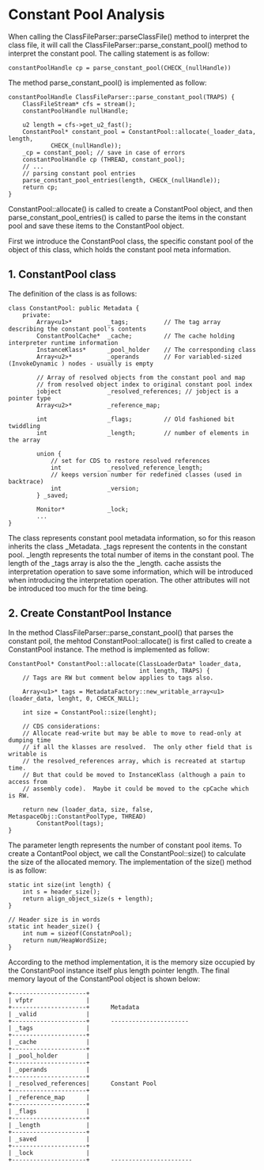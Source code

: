 # Constant Pool Analysis

When calling the ClassFileParser::parseClassFile() method to interpret
the class file, it will call the
ClassFileParser::parse_constant_pool() method to interpret the
constant pool. The calling statement is as follow:

```
constantPoolHandle cp = parse_constant_pool(CHECK_(nullHandle))

```

The method parse_constant_pool() is implemented as follow:

```
constantPoolHandle ClassFileParser::parse_constant_pool(TRAPS) {
	ClassFileStream* cfs = stream();
	constantPoolHandle nullHandle;

	u2 length = cfs->get_u2_fast();
	ConstantPool* constant_pool = ConstantPool::allocate(_loader_data, length,
			CHECK_(nullHandle));
	_cp = constant_pool; // save in case of errors
	constantPoolHandle cp (THREAD, constant_pool);
	// ...
	// parsing constant pool entries
	parse_constant_pool_entries(length, CHECK_(nullHandle));
	return cp;
}
```

ConstantPool::allocate() is called to create a ConstantPool object,
and then parse_constant_pool_entries() is called to parse the
items in the constant pool and save these items to the
ConstantPool object.

First we introduce the ConstantPool class, the specific constant pool
of the object of this class, which holds the constant pool meta
information.

## 1. ConstantPool class
The definition of the class is as follows:

```
class ConstantPool: public Metadata {
	private:
		Array<u1>*			_tags;			// The tag array describing the constant pool's contents
		ConstantPoolCache*	_cache; 		// The cache holding interpreter runtime information
		InstanceKlass*		_pool_holder	// The corresponding class
		Array<u2>*			_operands		// For variabled-sized (InvokeDynamic ) nodes - usually is empty

		// Array of resolved objects from the constant pool and map
		// from resolved object index to original constant pool index
		jobject				_resolved_references; // jobject is a pointer type
		Array<u2>*			_reference_map;

		int					_flags;			// Old fashioned bit twiddling
		int                 _length;        // number of elements in the array
 
		union {
			// set for CDS to restore resolved references
			int             _resolved_reference_length;
			// keeps version number for redefined classes (used in backtrace)
			int             _version;
		} _saved;

		Monitor*            _lock;
		...
}
```

The class represents constant pool metadata information, so for this
reason inherits the class _Metadata. 
_tags represent the contents in the constant pool. 
_length represents the total number of items in the
constant pool. The length of the _tags array is also the the _length.
cache assists the interpretation operation to save some information,
which will be introduced when introducing the interpretation
operation. 
The other attributes will not be introduced too much for the time
being.


## 2. Create ConstantPool Instance
In the method ClassFileParser::parse_constant_pool() that parses the
constant poil, the mehtod ConstantPool::allocate() is first called to
create a ConstantPool instance. The method is implemented as follow:

```
ConstantPool* ConstantPool::allocate(ClassLoaderData* loader_data, 
									 int length, TRAPS) {
	// Tags are RW but comment below applies to tags also.

	Array<u1>* tags = MetadataFactory::new_writable_array<u1>(loader_data, lenght, 0, CHECK_NULL);

	int size = ConstantPool::size(lenght);
	
	// CDS considerations:
	// Allocate read-write but may be able to move to read-only at dumping time
	// if all the klasses are resolved.  The only other field that is writable is
	// the resolved_references array, which is recreated at startup time.
	// But that could be moved to InstanceKlass (although a pain to access from
	// assembly code).  Maybe it could be moved to the cpCache which is RW.

	return new (loader_data, size, false, MetaspaceObj::ConstantPoolType, THREAD) 
		ConstantPool(tags);
}
```

The parameter length represents the number of constant pool items.  To
create a ContantPool object, we call the ConstantPool::size() to
calculate the size of the allocated memory.  The implementation of the
size() method is as follow:

```
static int size(int length) {
	int s = header_size();
	return align_object_size(s + length);
}

// Header size is in words
static int header_size() {
	int num = sizeof(ConstatnPool);
	return num/HeapWordSize;
}
```

According to the method implementation, it is the memory size occupied
by the ConstantPool instance itself plus length pointer length.
The final memory layout of the ConstantPool object is shown below:

```
+---------------------+
| vfptr               |
+---------------------+		 Metadata
| _valid			  |
+---------------------+      ----------------------
| _tags               |
+---------------------+
| _cache              |
+---------------------+
| _pool_holder        |
+---------------------+
| _operands           |
+---------------------+
| _resolved_references|		 Constant Pool
+---------------------+
| _reference_map      |
+---------------------+
| _flags              |
+---------------------+
| _length             |
+---------------------+
| _saved              |
+---------------------+
| _lock               |
+---------------------+      -----------------------

```
